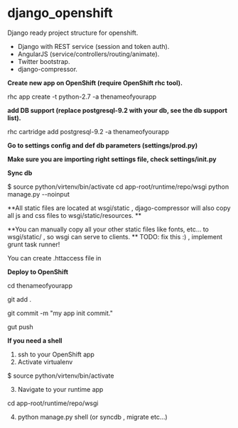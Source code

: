 django_openshift
===========

Django ready project structure for openshift.

- Django with REST service (session and token auth).
- AngularJS (service/controllers/routing/animate).
- Twitter bootstrap.
- django-compressor.

**Create new app on OpenShift (require OpenShift rhc tool).**

rhc app create -t python-2.7 -a thenameofyourapp

**add DB support (replace postgresql-9.2 with your db, see the db support list).**

rhc cartridge add postgresql-9.2 -a thenameofyourapp

**Go to settings config and def db parameters (settings/prod.py)**

**Make sure you are importing right settings file, check settings/__init__.py**

**Sync db**

$ source python/virtenv/bin/activate
cd app-root/runtime/repo/wsgi
python manage.py --noinput

**All static files are located at wsgi/static , djago-compressor will also copy all js and css files to wsgi/static/resources. **

**You can manually copy all your other static files like fonts, etc... to wsgi/static/ , so wsgi can serve to clients. **
TODO: fix this :) , implement grunt task runner!

You can create .httaccess file in 

**Deploy to OpenShift**

cd thenameofyourapp

git add .

git commit -m "my app init commit."

gut push

**If you need a shell**
1. ssh to your OpenShift app
2. Activate virtualenv 

$ source python/virtenv/bin/activate

3. Navigate to your runtime app

cd app-root/runtime/repo/wsgi

4. python manage.py shell (or syncdb , migrate etc...)